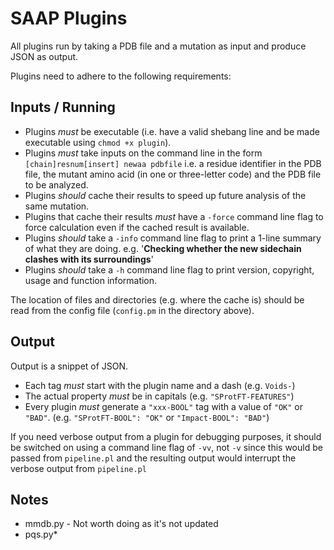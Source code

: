 SAAP Plugins
============

All plugins run by taking a PDB file and a mutation as input and
produce JSON as output.

Plugins need to adhere to the following requirements:

Inputs / Running
----------------

- Plugins *must* be executable (i.e. have a valid shebang line and be
  made executable using `chmod +x plugin`).
- Plugins *must* take inputs on the command line in the form
  `[chain]resnum[insert] newaa pdbfile` i.e. a residue identifier in
  the PDB file, the mutant amino acid (in one or three-letter code)
  and the PDB file to be analyzed.
- Plugins *should* cache their results to speed up future analysis of
  the same mutation.
- Plugins that cache their results *must* have a `-force` command line
  flag to force calculation even if the cached result is available.
- Plugins *should* take a `-info` command line flag to print a 1-line
  summary of what they are doing. e.g. '**Checking whether the new
  sidechain clashes with its surroundings**'
- Plugins *should* take a `-h` command line flag to print version,
  copyright, usage and function information.

The location of files and directories (e.g. where the cache is) should
be read from the config file (`config.pm` in the directory above).

Output
------

Output is a snippet of JSON.

- Each tag *must* start with the plugin name and a dash (e.g. `Voids-`)
- The actual property *must* be in capitals (e.g. `"SProtFT-FEATURES"`)
- Every plugin *must* generate a `"xxx-BOOL"` tag with a value of `"OK"`
  or `"BAD"`. (e.g. `"SProtFT-BOOL": "OK"` or `"Impact-BOOL": "BAD"`)

If you need verbose output from a plugin for debugging purposes, it
should be switched on using a command line flag of `-vv`, not `-v`
since this would be passed from `pipeline.pl` and the resulting output
would interrupt the verbose output from `pipeline.pl`

Notes
-----

- mmdb.py  - Not worth doing as it's not updated
- pqs.py*

